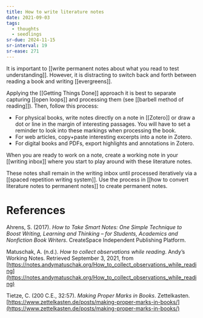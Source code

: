```yaml
---
title: How to write literature notes
date: 2021-09-03
tags:
  - thoughts
  - seedlings
sr-due: 2024-11-15
sr-interval: 19
sr-ease: 271
---
```

It is important to [[write permanent notes about what you read to test understanding]]. However, it is distracting to switch back and forth between reading a book and writing [[evergreens]].

Applying the [[Getting Things Done]] approach it is best to separate capturing [[open loops]] and processing them (see [[barbell method of reading]]). Then, follow this process:
- For physical books, write notes directly on a note in [[Zotero]] or draw a dot or line in the margin of interesting passages. You will have to set a reminder to look into these markings when processing the book.
- For web articles, copy+paste interesting excerpts into a note in Zotero.
- For digital books and PDFs, export highlights and annotations in Zotero.

When you are ready to work on a note, create a working note in your [[writing inbox]] where you start to play around with these literature notes.

These notes shall remain in the writing inbox until processed iteratively via a [[spaced repetition writing system]]. Use the process in [[how to convert literature notes to permanent notes]] to create permanent notes.

# References

Ahrens, S. (2017). *How to Take Smart Notes: One Simple Technique to Boost Writing, Learning and Thinking – for Students, Academics and Nonfiction Book Writers*. CreateSpace Independent Publishing Platform.

Matuschak, A. (n.d.). *How to collect observations while reading*. Andyʼs Working Notes. Retrieved September 3, 2021, from [https://notes.andymatuschak.org/How_to_collect_observations_while_reading](https://notes.andymatuschak.org/How_to_collect_observations_while_reading)

Tietze, C. (200 C.E., 32:57). *Making Proper Marks in Books*. Zettelkasten. [https://www.zettelkasten.de/posts/making-proper-marks-in-books/](https://www.zettelkasten.de/posts/making-proper-marks-in-books/)